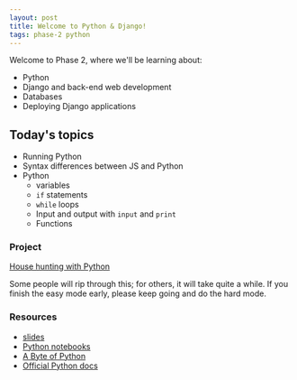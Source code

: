 ```yaml
---
layout: post
title: Welcome to Python & Django!
tags: phase-2 python
---
```


Welcome to Phase 2, where we'll be learning about:

- Python
- Django and back-end web development
- Databases
- Deploying Django applications

## Today's topics

- Running Python
- Syntax differences between JS and Python
- Python
  - variables
  - `if` statements
  - `while` loops
  - Input and output with `input` and `print`
  - Functions

### Project

[House hunting with Python](https://classroom.google.com/c/MTQzODg3MTY4MzI3/a/MTc1NTI0OTIxNDkx/details)

Some people will rip through this; for others, it will take quite a while. If you finish the easy mode early, please keep going and do the hard mode.

### Resources

* [slides](https://drive.google.com/file/d/19fiFVXmrq-CmaGMN8IUVJlFs6yZBYieo/view?usp=sharing)
* [Python notebooks](https://github.com/momentum-team-1/examples/tree/master/python-notebooks)
* [A Byte of Python](https://python.swaroopch.com/)
* [Official Python docs](https://docs.python.org/3/)
